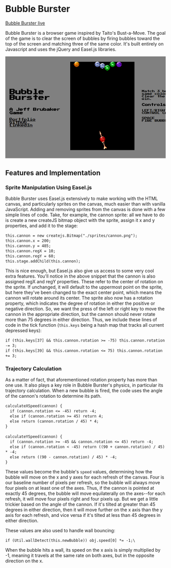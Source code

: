 # Bubble Burster

[Bubble Burster live](https:/jeffbrubaker.me/bubble-burster)

Bubble Burster is a browser game inspired by Taito's Bust-a-Move. The goal of the game is to clear the screen of bubbles by firing bubbles toward the top of the screen and matching three of the same color. It's built entirely on Javascript and uses the jQuery and Easel.js libraries.

![screenshot](./sprites/screenshot.png)

## Features and Implementation

### Sprite Manipulation Using Easel.js

Bubble Burster uses Easel.js extensively to make working with the HTML canvas, and particularly sprites on the canvas, much easier than with vanilla JavaScript. Adding and removing sprites from the canvas is done with a few simple lines of code. Take, for example, the cannon sprite: all we have to do is create a new createJS bitmap object with the sprite, assign it x and y properties, and add it to the stage:

```
this.cannon = new createjs.Bitmap("./sprites/cannon.png");
this.cannon.x = 200;
this.cannon.y = 485;
this.cannon.regX = 10;
this.cannon.regY = 60;
this.stage.addChild(this.cannon);
```

This is nice enough, but Easel.js also give us access to some very cool extra features. You'll notice in the above snippet that the cannon is also assigned regX and regY properties. These refer to the center of rotation on the sprite. If unchanged, it will default to the uppermost point on the sprite, but here they've been changed to the exact center point, which means the cannon will rotate around its center. The sprite also now has a rotation property, which indicates the degree of rotation in either the positive or negative direction. So, we want the press of the left or right key to move the cannon in the appropriate direction, but the cannon should never rotate more than 75 degrees in either direction. Thus, we include these lines of code in the tick function (```this.keys``` being a hash map that tracks all current depressed keys):

```
if (this.keys[37] && this.cannon.rotation >= -75) this.cannon.rotation -= 3;
if (this.keys[39] && this.cannon.rotation <= 75) this.cannon.rotation += 3;
```

### Trajectory Calculation

As a matter of fact, that aforementioned rotation property has more than one use. It also plays a key role in Bubble Burster's physics, in particular its trajectory calculation. When a new bubble is fired, the code uses the angle of the cannon's rotation to determine its path.

```
calculateXSpeed(cannon) {
  if (cannon.rotation <= -45) return -4;
  else if (cannon.rotation >= 45) return 4;
  else return (cannon.rotation / 45) * 4;
}

calculateYSpeed(cannon) {
  if (cannon.rotation >= -45 && cannon.rotation <= 45) return -4;
  else if (cannon.rotation < -45) return ((90 + cannon.rotation) / 45) * -4;
  else return ((90 - cannon.rotation) / 45) * -4;
}
```

These values become the bubble's ```speed``` values, determining how the bubble will move on the x and y axes for each refresh of the canvas. Four is our baseline number of pixels per refresh, so the bubble will always move four pixels on at least one of the axes. Thus, if the cannon is pointed at exactly 45 degrees, the bubble will move equilaterally on the axes--for each refresh, it will move four pixels right and four pixels up. But we get a little trickier based on the angle of the cannon. If it's tilted at greater than 45 degrees in either direction, then it will move further on the x axis than the y axis for each refresh, and vice versa if it's tilted at less than 45 degrees in either direction.

These values are also used to handle wall bouncing:

```
if (Util.wallDetect(this.newBubble)) obj.speed[0] *= -1;\
```

When the bubble hits a wall, its speed on the x axis is simply multiplied by -1, meaning it travels at the same rate on both axes, but in the opposite direction on the x.
